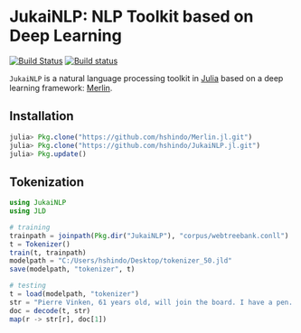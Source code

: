 # JukaiNLP: NLP Toolkit based on Deep Learning

[![Build Status](https://travis-ci.org/hshindo/JukaiNLP.jl.svg?branch=master)](https://travis-ci.org/hshindo/JukaiNLP.jl)
[![Build status](https://ci.appveyor.com/api/projects/status/github/hshindo/JukaiNLP.jl?branch=master)](https://ci.appveyor.com/project/hshindo/jukaiNLP-jl/branch/master)

`JukaiNLP` is a natural language processing toolkit in [Julia](http://julialang.org/) based on a deep learning framework: [Merlin](https://github.com/hshindo/Merlin.jl).

## Installation
```julia
julia> Pkg.clone("https://github.com/hshindo/Merlin.jl.git")
julia> Pkg.clone("https://github.com/hshindo/JukaiNLP.jl.git")
julia> Pkg.update()
```

## Tokenization
```julia
using JukaiNLP
using JLD

# training
trainpath = joinpath(Pkg.dir("JukaiNLP"), "corpus/webtreebank.conll")
t = Tokenizer()
train(t, trainpath)
modelpath = "C:/Users/hshindo/Desktop/tokenizer_50.jld"
save(modelpath, "tokenizer", t)

# testing
t = load(modelpath, "tokenizer")
str = "Pierre Vinken, 61 years old, will join the board. I have a pen. "
doc = decode(t, str)
map(r -> str[r], doc[1])
```
